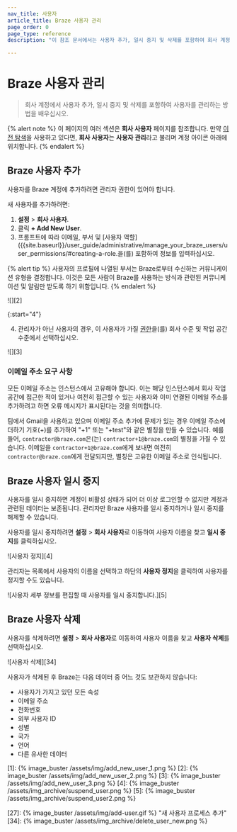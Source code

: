 ```yaml
---
nav_title: 사용자
article_title: Braze 사용자 관리
page_order: 0
page_type: reference
description: "이 참조 문서에서는 사용자 추가, 일시 중지 및 삭제를 포함하여 회사 계정에서 사용자를 관리하는 방법을 다룹니다."

---
```


# Braze 사용자 관리

> 회사 계정에서 사용자 추가, 일시 중지 및 삭제를 포함하여 사용자를 관리하는 방법을 배우십시오.

{% alert note %}
이 페이지의 여러 섹션은 **회사 사용자** 페이지를 참조합니다. 만약 [이전 탐색]({{site.baseurl}}/navigation)을 사용하고 있다면, **회사 사용자**는 **사용자 관리**라고 불리며 계정 아이콘 아래에 위치합니다.
{% endalert %}

## Braze 사용자 추가

사용자를 Braze 계정에 추가하려면 관리자 권한이 있어야 합니다. 

새 사용자를 추가하려면:

1. **설정** > **회사 사용자**.
2. 클릭 **\+ Add New User**.
3. 프롬프트에 따라 이메일, 부서 및 \[사용자 역할]({{site.baseurl}}/user_guide/administrative/manage_your_braze_users/user_permissions/#creating-a-role.을(를) 포함하여 정보를 입력하십시오.

{% alert tip %}
사용자의 프로필에 나열된 부서는 Braze로부터 수신하는 커뮤니케이션 유형을 결정합니다. 이것은 모든 사람이 Braze를 사용하는 방식과 관련된 커뮤니케이션 및 알림만 받도록 하기 위함입니다.
{% endalert %}

![][2]

{:start="4"}

4. 관리자가 아닌 사용자의 경우, 이 사용자가 가질 [권한]({{site.baseurl}}/user_guide/administrative/app_settings/manage_your_braze_users/user_permissions/#editing-a-users-permissions)을(를) 회사 수준 및 작업 공간 수준에서 선택하십시오.

![][3]

### 이메일 주소 요구 사항

모든 이메일 주소는 인스턴스에서 고유해야 합니다. 이는 해당 인스턴스에서 회사 작업 공간에 접근한 적이 있거나 여전히 접근할 수 있는 사용자와 이미 연결된 이메일 주소를 추가하려고 하면 오류 메시지가 표시된다는 것을 의미합니다. 

팀에서 Gmail을 사용하고 있으며 이메일 주소 추가에 문제가 있는 경우 이메일 주소에 더하기 기호(+)를 추가하여 "+1" 또는 "+test"와 같은 별칭을 만들 수 있습니다. 예를 들어, `contractor@braze.com`은(는) `contractor+1@braze.com`의 별칭을 가질 수 있습니다. 이메일을 `contractor+1@braze.com`에게 보내면 여전히 `contractor@braze.com`에게 전달되지만, 별칭은 고유한 이메일 주소로 인식됩니다.

## Braze 사용자 일시 중지

사용자를 일시 중지하면 계정이 비활성 상태가 되어 더 이상 로그인할 수 없지만 계정과 관련된 데이터는 보존됩니다. 관리자만 Braze 사용자를 일시 중지하거나 일시 중지를 해제할 수 있습니다.

사용자를 일시 중지하려면 **설정** > **회사 사용자**로 이동하여 사용자 이름을 찾고 <i class="fa-solid fa-user-lock"></i> **일시 중지**를 클릭하십시오.

![사용자 정지][4]

관리자는 목록에서 사용자의 이름을 선택하고 하단의 **사용자 정지**을 클릭하여 사용자를 정지할 수도 있습니다.

![사용자 세부 정보를 편집할 때 사용자를 일시 중지합니다.][5]

## Braze 사용자 삭제

사용자를 삭제하려면 **설정** > **회사 사용자**로 이동하여 사용자 이름을 찾고 <i class="fa fa-trash-can"></i> **사용자 삭제**를 선택하십시오.

![사용자 삭제][34]

사용자가 삭제된 후 Braze는 다음 데이터 중 어느 것도 보관하지 않습니다:

- 사용자가 가지고 있던 모든 속성
- 이메일 주소
- 전화번호
- 외부 사용자 ID
- 성별
- 국가
- 언어
- 다른 유사한 데이터

[1]: {% image_buster /assets/img/add_new_user_1.png %}
[2]: {% image_buster /assets/img/add_new_user_2.png %}
[3]: {% image_buster /assets/img/add_new_user_3.png %}
[4]: {% image_buster /assets/img_archive/suspend_user.png %}
[5]: {% image_buster /assets/img_archive/suspend_user2.png %}

[27]: {% image_buster /assets/img/add-user.gif %} "새 사용자 프로세스 추가"
[34]: {% image_buster /assets/img_archive/delete_user_new.png %}
